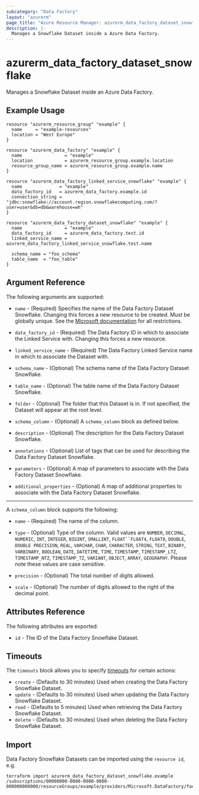 ```yaml
---
subcategory: "Data Factory"
layout: "azurerm"
page_title: "Azure Resource Manager: azurerm_data_factory_dataset_snowflake"
description: |-
  Manages a Snowflake Dataset inside a Azure Data Factory.
---
```


# azurerm_data_factory_dataset_snowflake

Manages a Snowflake Dataset inside an Azure Data Factory.

## Example Usage

```hcl
resource "azurerm_resource_group" "example" {
  name     = "example-resources"
  location = "West Europe"
}

resource "azurerm_data_factory" "example" {
  name                = "example"
  location            = azurerm_resource_group.example.location
  resource_group_name = azurerm_resource_group.example.name
}

resource "azurerm_data_factory_linked_service_snowflake" "example" {
  name              = "example"
  data_factory_id   = azurerm_data_factory.example.id
  connection_string = "jdbc:snowflake://account.region.snowflakecomputing.com/?user=user&db=db&warehouse=wh"
}

resource "azurerm_data_factory_dataset_snowflake" "example" {
  name                = "example"
  data_factory_id     = azurerm_data_factory.test.id
  linked_service_name = azurerm_data_factory_linked_service_snowflake.test.name

  schema_name = "foo_schema"
  table_name  = "foo_table"
}
```

## Argument Reference

The following arguments are supported:

* `name` - (Required) Specifies the name of the Data Factory Dataset Snowflake. Changing this forces a new resource to be created. Must be globally unique. See the [Microsoft documentation](https://docs.microsoft.com/en-us/azure/data-factory/naming-rules) for all restrictions.

* `data_factory_id` - (Required) The Data Factory ID in which to associate the Linked Service with. Changing this forces a new resource.

* `linked_service_name` - (Required) The Data Factory Linked Service name in which to associate the Dataset with.

* `schema_name` - (Optional) The schema name of the Data Factory Dataset Snowflake.

* `table_name` - (Optional) The table name of the Data Factory Dataset Snowflake.

* `folder` - (Optional) The folder that this Dataset is in. If not specified, the Dataset will appear at the root level.

* `schema_column` - (Optional) A `schema_column` block as defined below.

* `description` - (Optional) The description for the Data Factory Dataset Snowflake.

* `annotations` - (Optional) List of tags that can be used for describing the Data Factory Dataset Snowflake.

* `parameters` - (Optional) A map of parameters to associate with the Data Factory Dataset Snowflake.

* `additional_properties` - (Optional) A map of additional properties to associate with the Data Factory Dataset Snowflake.

---

A `schema_column` block supports the following:

* `name` - (Required) The name of the column.

* `type` - (Optional) Type of the column. Valid values are `NUMBER`, `DECIMAL`, `NUMERIC`, `INT`, `INTEGER`, `BIGINT`, `SMALLINT`, `FLOAT``FLOAT4`, `FLOAT8`, `DOUBLE`, `DOUBLE PRECISION`, `REAL`, `VARCHAR`, `CHAR`, `CHARACTER`, `STRING`, `TEXT`, `BINARY`, `VARBINARY`, `BOOLEAN`, `DATE`, `DATETIME`, `TIME`, `TIMESTAMP`, `TIMESTAMP_LTZ`, `TIMESTAMP_NTZ`, `TIMESTAMP_TZ`, `VARIANT`, `OBJECT`, `ARRAY`, `GEOGRAPHY`. Please note these values are case sensitive.

* `precision` - (Optional) The total number of digits allowed.

* `scale` - (Optional) The number of digits allowed to the right of the decimal point.

## Attributes Reference

The following attributes are exported:

* `id` - The ID of the Data Factory Snowflake Dataset.

## Timeouts

The `timeouts` block allows you to specify [timeouts](https://www.terraform.io/docs/configuration/resources.html#timeouts) for certain actions:

* `create` - (Defaults to 30 minutes) Used when creating the Data Factory Snowflake Dataset.
* `update` - (Defaults to 30 minutes) Used when updating the Data Factory Snowflake Dataset.
* `read` - (Defaults to 5 minutes) Used when retrieving the Data Factory Snowflake Dataset.
* `delete` - (Defaults to 30 minutes) Used when deleting the Data Factory Snowflake Dataset.

## Import

Data Factory Snowflake Datasets can be imported using the `resource id`,  e.g.

```shell
terraform import azurerm_data_factory_dataset_snowflake.example /subscriptions/00000000-0000-0000-0000-000000000000/resourceGroups/example/providers/Microsoft.DataFactory/factories/example/datasets/example
```
